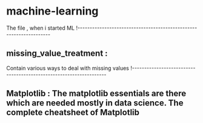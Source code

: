 # machine-learning
  The file , when i started ML
!-------------------------------------------------------------------
## missing_value_treatment :
  Contain various ways to deal with missing values
!-------------------------------------------------------------------
 ## Matplotlib : The matplotlib essentials are there which are needed mostly in data science. The complete cheatsheet of Matplotlib
